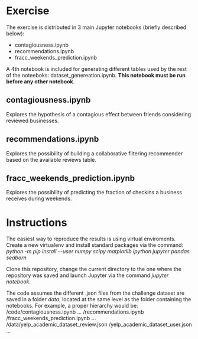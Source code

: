 # Exercise

The exercise is distributed in 3 main Jupyter notebooks (briefly described below):
- contagiousness.ipynb
- recommendations.ipynb
- fracc_weekends_prediction.ipynb

A 4th notebook is included for generating different tables used by the rest of the noteeboks: dataset_genereation.ipynb. **This notebook must be run before any other notebook**.

## contagiousness.ipynb
Explores the hypothesis of a contagious effect between friends considering reviewed businesses.

## recommendations.ipynb
Explores the possibility of building a collaborative filtering recommender based on the available reviews table.

## fracc_weekends_prediction.ipynb
Explores the possibility of predicting the fraction of checkins a business receives during weekends.

# Instructions
The easiest way to reproduce the results is using virtual enviroments. Create a new virtualenv and install standard packages via the command:  
*python -m pip install --user numpy scipy matplotlib ipython jupyter pandas seaborn*

Clone this repository, change the current directory to the one where the repository was saved and launch Jupyter via the command *jupyter notebook*. 

The code assumes the different .json files from the challenge dataset are saved in a folder *data*, located at the same level as the folder containing the notebooks. For example, a proper hierarchy would be:
<some path>/code/contagiousness.ipynb
... /recommendations.ipynb
                /fracc_weekends_prediction.ipynb
                ...
           /data/yelp_academic_dataset_review.json
                /yelp_academic_dataset_user.json
                ...

